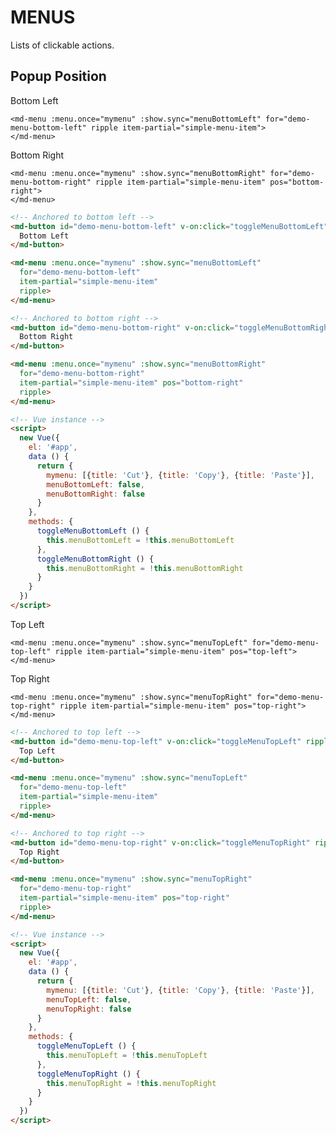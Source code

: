 # MENUS

Lists of clickable actions.

## Popup Position

<div class="mdl-grid">
  <div class="demo-cell mdl-cell mdl-cell--4-col mdl-cell--top mdl-cell--middle">
    <md-button id="demo-menu-bottom-left" v-on:click="toggleMenuBottomLeft" ripple>
      Bottom Left
    </md-button>

    <md-menu :menu.once="mymenu" :show.sync="menuBottomLeft" for="demo-menu-bottom-left" ripple item-partial="simple-menu-item">
    </md-menu>
  </div>
  <div class="demo-cell mdl-cell mdl-cell--4-col mdl-cell--top mdl-cell--middle">
    <md-button id="demo-menu-bottom-right" v-on:click="toggleMenuBottomRight" ripple>
      Bottom Right
    </md-button>

    <md-menu :menu.once="mymenu" :show.sync="menuBottomRight" for="demo-menu-bottom-right" ripple item-partial="simple-menu-item" pos="bottom-right">
    </md-menu>
  </div>
</div>

```html
<!-- Anchored to bottom left -->
<md-button id="demo-menu-bottom-left" v-on:click="toggleMenuBottomLeft" ripple>
  Bottom Left
</md-button>

<md-menu :menu.once="mymenu" :show.sync="menuBottomLeft"
  for="demo-menu-bottom-left"
  item-partial="simple-menu-item"
  ripple>
</md-menu>

<!-- Anchored to bottom right -->
<md-button id="demo-menu-bottom-right" v-on:click="toggleMenuBottomRight" ripple>
  Bottom Right
</md-button>

<md-menu :menu.once="mymenu" :show.sync="menuBottomRight"
  for="demo-menu-bottom-right"
  item-partial="simple-menu-item" pos="bottom-right"
  ripple>
</md-menu>

<!-- Vue instance -->
<script>
  new Vue({
    el: '#app',
    data () {
      return {
        mymenu: [{title: 'Cut'}, {title: 'Copy'}, {title: 'Paste'}],
        menuBottomLeft: false,
        menuBottomRight: false
      }
    },
    methods: {
      toggleMenuBottomLeft () {
        this.menuBottomLeft = !this.menuBottomLeft
      },
      toggleMenuBottomRight () {
        this.menuBottomRight = !this.menuBottomRight
      }
    }
  })
</script>
```

<div class="mdl-grid">
  <div class="demo-cell mdl-cell mdl-cell--4-col mdl-cell--top mdl-cell--middle">
    <md-button id="demo-menu-top-left" v-on:click="toggleMenuTopLeft" ripple>
      Top Left
    </md-button>

    <md-menu :menu.once="mymenu" :show.sync="menuTopLeft" for="demo-menu-top-left" ripple item-partial="simple-menu-item" pos="top-left">
    </md-menu>
  </div>
  <div class="demo-cell mdl-cell mdl-cell--4-col mdl-cell--top mdl-cell--middle">
    <md-button id="demo-menu-top-right" v-on:click="toggleMenuTopRight" ripple>
      Top Right
    </md-button>

    <md-menu :menu.once="mymenu" :show.sync="menuTopRight" for="demo-menu-top-right" ripple item-partial="simple-menu-item" pos="top-right">
    </md-menu>
  </div>
</div>

```html
<!-- Anchored to top left -->
<md-button id="demo-menu-top-left" v-on:click="toggleMenuTopLeft" ripple>
  Top Left
</md-button>

<md-menu :menu.once="mymenu" :show.sync="menuTopLeft"
  for="demo-menu-top-left"
  item-partial="simple-menu-item"
  ripple>
</md-menu>

<!-- Anchored to top right -->
<md-button id="demo-menu-top-right" v-on:click="toggleMenuTopRight" ripple>
  Top Right
</md-button>

<md-menu :menu.once="mymenu" :show.sync="menuTopRight"
  for="demo-menu-top-right"
  item-partial="simple-menu-item" pos="top-right"
  ripple>
</md-menu>

<!-- Vue instance -->
<script>
  new Vue({
    el: '#app',
    data () {
      return {
        mymenu: [{title: 'Cut'}, {title: 'Copy'}, {title: 'Paste'}],
        menuTopLeft: false,
        menuTopRight: false
      }
    },
    methods: {
      toggleMenuTopLeft () {
        this.menuTopLeft = !this.menuTopLeft
      },
      toggleMenuTopRight () {
        this.menuTopRight = !this.menuTopRight
      }
    }
  })
</script>
```
